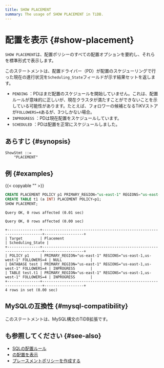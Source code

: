 ```yaml
---
title: SHOW PLACEMENT
summary: The usage of SHOW PLACEMENT in TiDB.
---
```


# 配置を表示 {#show-placement}

`SHOW PLACEMENT`は、配置ポリシーのすべての配置オプションを要約し、それらを標準形式で表示します。

このステートメントは、配置ドライバー（PD）が配置のスケジューリングで行った現在の進行状況を`Scheduling_State`フィールドが示す結果セットを返します。

-   `PENDING` ：PDはまだ配置のスケジュールを開始していません。これは、配置ルールが意味的に正しいが、現在クラスタが満たすことができないことを示している可能性があります。たとえば、フォロワーの候補となるTiKVストアが`FOLLOWERS=4`あるが、3つしかない場合。
-   `INPROGRESS` ：PDは現在配置をスケジュールしています。
-   `SCHEDULED` ：PDは配置を正常にスケジュールしました。

## あらすじ {#synopsis}

```ebnf+diagram
ShowStmt ::=
    "PLACEMENT"
```

## 例 {#examples}

{{< copyable "" >}}

```sql
CREATE PLACEMENT POLICY p1 PRIMARY_REGION="us-east-1" REGIONS="us-east-1,us-west-1" FOLLOWERS=4;
CREATE TABLE t1 (a INT) PLACEMENT POLICY=p1;
SHOW PLACEMENT;
```

```
Query OK, 0 rows affected (0.01 sec)

Query OK, 0 rows affected (0.00 sec)

+---------------+----------------------------------------------------------------------+------------------+
| Target        | Placement                                                            | Scheduling_State |
+---------------+----------------------------------------------------------------------+------------------+
| POLICY p1     | PRIMARY_REGION="us-east-1" REGIONS="us-east-1,us-west-1" FOLLOWERS=4 | NULL             |
| DATABASE test | PRIMARY_REGION="us-east-1" REGIONS="us-east-1,us-west-1" FOLLOWERS=4 | INPROGRESS       |
| TABLE test.t1 | PRIMARY_REGION="us-east-1" REGIONS="us-east-1,us-west-1" FOLLOWERS=4 | INPROGRESS       |
+---------------+----------------------------------------------------------------------+------------------+
4 rows in set (0.00 sec)
```

## MySQLの互換性 {#mysql-compatibility}

このステートメントは、MySQL構文のTiDB拡張です。

## も参照してください {#see-also}

-   [SQLの配置ルール](/placement-rules-in-sql.md)
-   [の配置を表示](/sql-statements/sql-statement-show-placement-for.md)
-   [プレースメントポリシーを作成する](/sql-statements/sql-statement-create-placement-policy.md)
